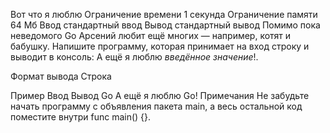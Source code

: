 Вот что я люблю
Ограничение времени	1 секунда
Ограничение памяти	64 Мб
Ввод	стандартный ввод
Вывод	стандартный вывод
Помимо пока неведомого Go Арсений любит ещё многих — например, котят и бабушку. Напишите программу, которая принимает на вход строку и выводит в консоль: А ещё я люблю *введённое значение*!.

Формат вывода
Строка

Пример
Ввод	Вывод
Go
А ещё я люблю Go!
Примечания
Не забудьте начать программу с объявления пакета main, а весь остальной код поместите внутри func main() {}.